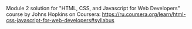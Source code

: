 Module 2 solution for "HTML, CSS, and Javascript for Web Developers" course by Johns Hopkins on Coursera: https://ru.coursera.org/learn/html-css-javascript-for-web-developers#syllabus
